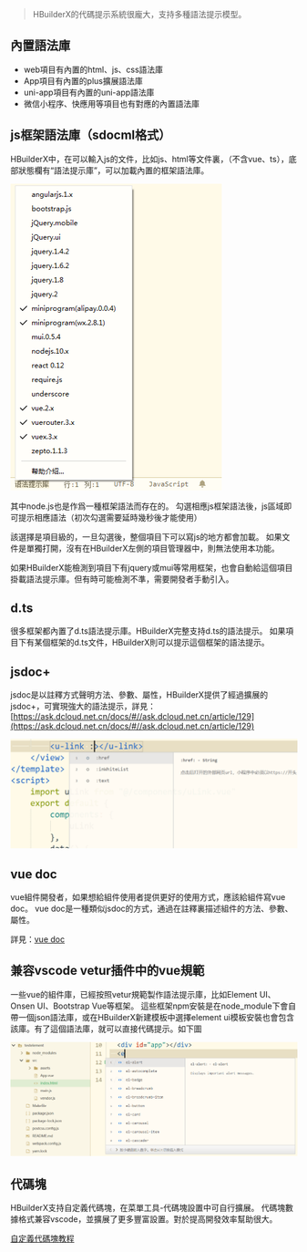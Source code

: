 > HBuilderX的代碼提示系統很龐大，支持多種語法提示模型。

## 內置語法庫
- web項目有內置的html、js、css語法庫
- App項目有內置的plus擴展語法庫
- uni-app項目有內置的uni-app語法庫
- 微信小程序、快應用等項目也有對應的內置語法庫

## js框架語法庫（sdocml格式）

HBuilderX中，在可以輸入js的文件，比如js、html等文件裏，（不含vue、ts），底部狀態欄有“語法提示庫”，可以加載內置的框架語法庫。

<img src="/static/snapshots/tutorial/lang_1.png" />

其中node.js也是作爲一種框架語法而存在的。
勾選相應js框架語法後，js區域即可提示相應語法（初次勾選需要延時幾秒後才能使用）

該選擇是項目級的，一旦勾選後，整個項目下可以寫js的地方都會加載。
如果文件是單獨打開，沒有在HBuilderX左側的項目管理器中，則無法使用本功能。

如果HBuilderX能檢測到項目下有jquery或mui等常用框架，也會自動給這個項目掛載語法提示庫。但有時可能檢測不準，需要開發者手動引入。

## d.ts

很多框架都內置了d.ts語法提示庫。HBuilderX完整支持d.ts的語法提示。
如果項目下有某個框架的d.ts文件，HBuilderX則可以提示這個框架的語法提示。

## jsdoc+
jsdoc是以註釋方式聲明方法、參數、屬性，HBuilderX提供了經過擴展的jsdoc+，可實現強大的語法提示，詳見：[https://ask.dcloud.net.cn/docs/#//ask.dcloud.net.cn/article/129](https://ask.dcloud.net.cn/docs/#//ask.dcloud.net.cn/article/129)

<img src="/static/snapshots/tutorial/lang_2.png" style="zoom:50%;" />

## vue doc
vue組件開發者，如果想給組件使用者提供更好的使用方式，應該給組件寫vue doc。
vue doc是一種類似jsdoc的方式，通過在註釋裏描述組件的方法、參數、屬性。

詳見：[vue doc](https://hx.dcloud.net.cn/Tutorial/Language/vuedoc)

## 兼容vscode vetur插件中的vue規範

一些vue的組件庫，已經按照vetur規範製作語法提示庫，比如Element UI、Onsen UI、Bootstrap Vue等框架。
這些框架npm安裝是在node_module下會自帶一個json語法庫，或在HBuilderX新建模板中選擇element ui模板安裝也會包含該庫。有了這個語法庫，就可以直接代碼提示。如下圖

<img src="/static/snapshots/tutorial/lang_3.png" style="zoom:50%;"/>

## 代碼塊

HBuilderX支持自定義代碼塊，在菜單工具-代碼塊設置中可自行擴展。
代碼塊數據格式兼容vscode，並擴展了更多豐富設置。對於提高開發效率幫助很大。

<a href="/Tutorial/Language/Snippets">自定義代碼塊教程</a>